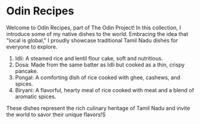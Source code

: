 # Odin Recipes  

Welcome to Odin Recipes, part of The Odin Project! In this collection, I introduce some of my native dishes to the world. Embracing the idea that "local is global," I proudly showcase traditional Tamil Nadu dishes for everyone to explore.  

1. Idli: A steamed rice and lentil flour cake, soft and nutritious.  
2. Dosa: Made from the same batter as Idli but cooked as a thin, crispy pancake.  
3. Pongal: A comforting dish of rice cooked with ghee, cashews, and spices.  
4. Biryani: A flavorful, hearty meal of rice cooked with meat and a blend of aromatic spices.  

These dishes represent the rich culinary heritage of Tamil Nadu and invite the world to savor their unique flavors!S